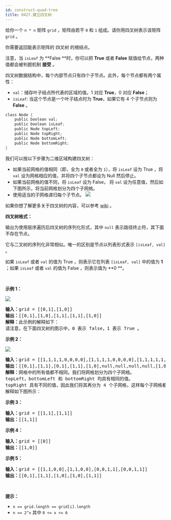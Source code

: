 ```yaml
---
id: construct-quad-tree
title: 0427.建立四叉树
---
```

给你一个 <code>n * n</code> 矩阵 <code>grid</code> ，矩阵由若干 <code>0</code> 和 <code>1</code> 组成。请你用四叉树表示该矩阵 <code>grid</code> 。

你需要返回能表示矩阵的 四叉树 的根结点。

注意，当 <code>isLeaf</code> 为 **False **时，你可以把 **True** 或者 **False** 赋值给节点，两种值都会被判题机制 **接受** 。

四叉树数据结构中，每个内部节点只有四个子节点。此外，每个节点都有两个属性：


- <code>val</code>：储存叶子结点所代表的区域的值。1 对应 **True**，0 对应 **False**；
- <code>isLeaf</code>: 当这个节点是一个叶子结点时为 **True**，如果它有 4 个子节点则为 **False** 。


```c
class Node {
    public boolean val;
    public boolean isLeaf;
    public Node topLeft;
    public Node topRight;
    public Node bottomLeft;
    public Node bottomRight;
}
```

我们可以按以下步骤为二维区域构建四叉树：

- 如果当前网格的值相同（即，全为 <code>0</code> 或者全为 <code>1</code>），将 <code>isLeaf</code> 设为 True ，将 <code>val</code> 设为网格相应的值，并将四个子节点都设为 Null 然后停止。
- 如果当前网格的值不同，将 <code>isLeaf</code> 设为 False， 将 <code>val</code> 设为任意值，然后如下图所示，将当前网格划分为四个子网格。
- 使用适当的子网格递归每个子节点。
![](https://assets.leetcode.com/uploads/2020/02/11/new_top.png)

如果你想了解更多关于四叉树的内容，可以参考 [wiki](https://en.wikipedia.org/wiki/Quadtree) 。

**四叉树格式：**

输出为使用层序遍历后四叉树的序列化形式，其中 <code>null</code> 表示路径终止符，其下面不存在节点。

它与二叉树的序列化非常相似。唯一的区别是节点以列表形式表示 <code>[isLeaf, val]</code> 。

如果 <code>isLeaf</code> 或者 <code>val</code> 的值为 True ，则表示它在列表 <code>[isLeaf, val]</code> 中的值为 **1** ；如果 <code>isLeaf</code> 或者 <code>val</code> 的值为 False ，则表示值为 **0 **。

 

**示例 1：**

![](https://assets.leetcode.com/uploads/2020/02/11/grid1.png)


<pre><strong>输入：</strong>grid = [[0,1],[1,0]]<br/><strong>输出：</strong>[[0,1],[1,0],[1,1],[1,1],[1,0]]<br/><strong>解释：</strong>此示例的解释如下：<br/>请注意，在下面四叉树的图示中，0 表示 false，1 表示 True 。<br/><img alt="" src="https://assets.leetcode.com/uploads/2020/02/12/e1tree.png"/><br/></pre>

**示例 2：**

![](https://assets.leetcode.com/uploads/2020/02/12/e2mat.png)


<pre><strong>输入：</strong>grid = [[1,1,1,1,0,0,0,0],[1,1,1,1,0,0,0,0],[1,1,1,1,1,1,1,1],[1,1,1,1,1,1,1,1],[1,1,1,1,0,0,0,0],[1,1,1,1,0,0,0,0],[1,1,1,1,0,0,0,0],[1,1,1,1,0,0,0,0]]<br/><strong>输出：</strong>[[0,1],[1,1],[0,1],[1,1],[1,0],null,null,null,null,[1,0],[1,0],[1,1],[1,1]]<br/><strong>解释：</strong>网格中的所有值都不相同。我们将网格划分为四个子网格。<br/>topLeft，bottomLeft 和 bottomRight 均具有相同的值。<br/>topRight 具有不同的值，因此我们将其再分为 4 个子网格，这样每个子网格都具有相同的值。<br/>解释如下图所示：<br/><img alt="" src="https://assets.leetcode.com/uploads/2020/02/12/e2tree.png"/><br/></pre>

**示例 3：**


<pre><strong>输入：</strong>grid = [[1,1],[1,1]]<br/><strong>输出：</strong>[[1,1]]<br/></pre>

**示例 4：**


<pre><strong>输入：</strong>grid = [[0]]<br/><strong>输出：</strong>[[1,0]]<br/></pre>

**示例 5：**


<pre><strong>输入：</strong>grid = [[1,1,0,0],[1,1,0,0],[0,0,1,1],[0,0,1,1]]<br/><strong>输出：</strong>[[0,1],[1,1],[1,0],[1,0],[1,1]]<br/></pre>

 

**提示：**

- <code>n == grid.length == grid[i].length</code>
- <code>n == 2^x</code> 其中 <code>0 &lt;= x &lt;= 6</code>